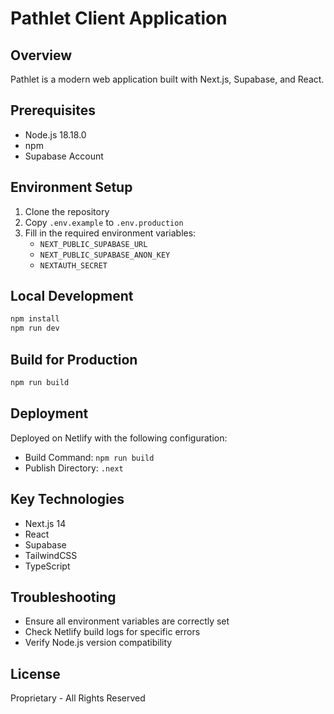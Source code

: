 # Pathlet Client Application

## Overview
Pathlet is a modern web application built with Next.js, Supabase, and React.

## Prerequisites
- Node.js 18.18.0
- npm 
- Supabase Account

## Environment Setup
1. Clone the repository
2. Copy `.env.example` to `.env.production`
3. Fill in the required environment variables:
   - `NEXT_PUBLIC_SUPABASE_URL`
   - `NEXT_PUBLIC_SUPABASE_ANON_KEY`
   - `NEXTAUTH_SECRET`

## Local Development
```bash
npm install
npm run dev
```

## Build for Production
```bash
npm run build
```

## Deployment
Deployed on Netlify with the following configuration:
- Build Command: `npm run build`
- Publish Directory: `.next`

## Key Technologies
- Next.js 14
- React
- Supabase
- TailwindCSS
- TypeScript

## Troubleshooting
- Ensure all environment variables are correctly set
- Check Netlify build logs for specific errors
- Verify Node.js version compatibility

## License
Proprietary - All Rights Reserved
